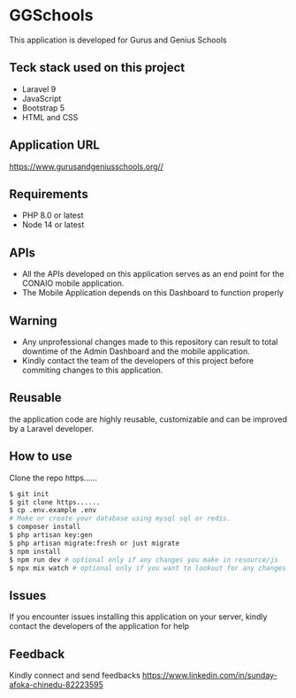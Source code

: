 # GGSchools
This application is developed for Gurus and Genius Schools

## Teck stack used on this project
* Laravel 9
* JavaScript
* Bootstrap 5
* HTML and CSS

## Application URL 
https://www.gurusandgeniusschools.org//

## Requirements
* PHP 8.0 or latest
* Node 14 or latest

## APIs
* All the APIs developed on this application serves as an end point for the CONAIO mobile application.
* The Mobile Application depends on this Dashboard to function properly

## Warning
* Any unprofessional changes made to this repository can result to total downtime of the Admin Dashboard and the mobile application.
* Kindly contact the team of the developers of this project before commiting changes to this application.

## Reusable
the application code are highly reusable, customizable and can be improved by a Laravel developer.

## How to use
Clone the repo https......

```bash
$ git init
$ git clone https......
$ cp .env.example .env
# Make or create your database using mysql sql or redis.
$ composer install
$ php artisan key:gen
$ php artisan migrate:fresh or just migrate
$ npm install
$ npm run dev # optional only if any changes you make in resource/js
$ npx mix watch # optional only if you want to lookout for any changes you make in resource/js
```
## Issues
If you encounter issues installing this application on your server, kindly contact the developers of the application for help

## Feedback
Kindly connect and send feedbacks
https://www.linkedin.com/in/sunday-afoka-chinedu-82223595

```